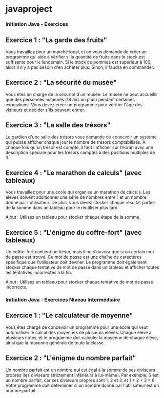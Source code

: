 # javaproject

### Initiation Java - Exercices

## Exercice 1 : "La garde des fruits"
Vous travaillez pour un marché local, et on vous demande de créer un programme qui aide à vérifier si la quantité de fruits dans le stock est suffisante pour le lendemain. Si le stock de pommes est supérieur à 100, alors il n'y a pas besoin d'en acheter plus. Sinon, il faudra en commander.  

## Exercice 2 : "La sécurité du musée"
Vous êtes en charge de la sécurité d'un musée. Le musée ne peut accueillir que des personnes majeures (18 ans ou plus) pendant certaines expositions. Vous devez créer un programme pour vérifier l'âge des visiteurs et décider s'ils peuvent entrer.  

## Exercice 3 : "La salle des trésors"
Le gardien d'une salle des trésors vous demande de concevoir un système qui puisse afficher chaque jour le nombre de trésors comptabilisés. À chaque fois qu'un trésor est compté, il faut l'afficher sur l'écran avec une description spéciale pour les trésors comptés à des positions multiples de 3.  

## Exercice 4 : "Le marathon de calculs" (avec tableaux)
Vous travaillez pour une école qui organise un marathon de calculs. Les élèves doivent additionner une série de nombres entre 1 et un nombre donné par l'utilisateur. De plus, vous devez stocker chaque résultat partiel de la somme dans un tableau pour le réutiliser plus tard.  

Ajout : Utilisez un tableau pour stocker chaque étape de la somme.  

## Exercice 5 : "L'énigme du coffre-fort" (avec tableaux)
Un coffre-fort contient un trésor, mais il ne s'ouvrira que si un certain mot de passe est trouvé. Ce mot de passe est une chaîne de caractères spécifique que l'utilisateur doit deviner. Le programme doit également stocker chaque tentative de mot de passe dans un tableau et afficher toutes les tentatives incorrectes à la fin.  

Ajout : Utilisez un tableau pour stocker chaque tentative de mot de passe incorrecte.

### Initiation Java - Exercices Niveau Intermédiaire

## Exercice 1 : "Le calculateur de moyenne"
Vous êtes chargé de concevoir un programme pour une école qui veut automatiser le calcul des moyennes de plusieurs élèves. Chaque élève a plusieurs notes, et le programme doit calculer la moyenne de chaque élève, ainsi que la moyenne générale de toute la classe.

## Exercice 2 : "L'énigme du nombre parfait"
Un nombre parfait est un nombre qui est égal à la somme de ses diviseurs propres (les diviseurs strictement inférieurs à lui-même). Par exemple, 6 est un nombre parfait, car ses diviseurs propres sont 1, 2 et 3, et 1 + 2 + 3 = 6. Votre programme doit déterminer si un nombre donné par l'utilisateur est un nombre parfait.